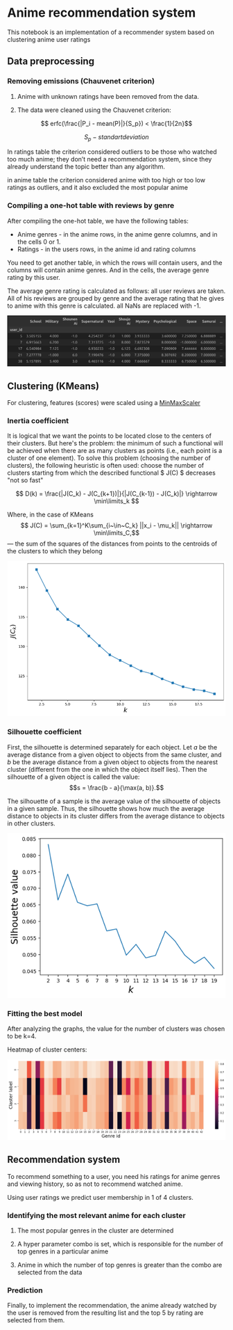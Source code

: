 # Anime recommendation system 

This notebook is an implementation of a recommender system based on clustering anime user ratings

## Data preprocessing



### Removing emissions (Chauvenet criterion)

1) Anime with unknown ratings have been removed from the data.


2) The data were cleaned using the Chauvenet criterion:

$$ erfc(\frac{|P_i - mean(P)|}{S_p})  < \frac{1}{2n}$$

$$ S_p - standart deviation $$

In ratings table the criterion considered outliers to be those who watched too much anime; they don’t need a recommendation system, since they already understand the topic better than any algorithm.

in anime table the criterion considered anime with too high or too low ratings as outliers, and it also excluded the most popular anime

### Compiling a one-hot table with reviews by genre

After compiling the one-hot table, we have the following tables:
- Anime genres - in the anime rows, in the anime genre columns, and in the cells 0 or 1.
- Ratings - in the users rows, in the anime id and rating columns

You need to get another table, in which the rows will contain users, and the columns will contain anime genres. And in the cells, the average genre rating by this user.

The average genre rating is calculated as follows: all user reviews are taken. All of his reviews are grouped by genre and the average rating that he gives to anime with this genre is calculated. all NaNs are replaced with -1. 

![](imgs/ohe_rating.png)

## Clustering (KMeans)

For clustering, features (scores) were scaled using a [MinMaxScaler](https://scikit-learn.org/stable/modules/generated/sklearn.preprocessing.MinMaxScaler.html)

### Inertia coefficient

It is logical that we want the points to be located close to the centers of their clusters. But here's the problem: the minimum of such a functional will be achieved when there are as many clusters as points (i.e., each point is a cluster of one element). To solve this problem (choosing the number of clusters), the following heuristic is often used: choose the number of clusters starting from which the described functional $ J(C) $ decreases "not so fast"

$$ D(k) = \frac{|J(C_k) - J(C_{k+1})|}{|J(C_{k-1}) - J(C_k)|}  \rightarrow \min\limits_k $$

Where, in the case of KMeans $$ J(C) = \sum_{k=1}^K\sum_{i~\in~C_k} ||x_i - \mu_k|| \rightarrow \min\limits_C,$$ — the sum of the squares of the distances from points to the centroids of the clusters to which they belong

![](imgs/inertia.png)

### Silhouette coefficient

First, the silhouette is determined separately for each object. Let $a$ be the average distance from a given object to objects from the same cluster, and $b$ be the average distance from a given object to objects from the nearest cluster (different from the one in which the object itself lies). Then the silhouette of a given object is called the value:
$$s = \frac{b - a}{\max(a, b)}.$$ 

The silhouette of a sample is the average value of the silhouette of objects in a given sample. Thus, the silhouette shows how much the average distance to objects in its cluster differs from the average distance to objects in other clusters.

![](imgs/silhouette.png)

### Fitting the best model

After analyzing the graphs, the value for the number of clusters was chosen to be k=4.

Heatmap of cluster centers:

![](imgs/heatmap.png)


## Recommendation system 

To recommend something to a user, you need his ratings for anime genres and viewing history, so as not to recommend watched anime.

Using user ratings we predict user membership in 1 of 4 clusters.

### Identifying the most relevant anime for each cluster

1) The most popular genres in the cluster are determined

2) A hyper parameter combo is set, which is responsible for the number of top genres in a particular anime

3) Anime in which the number of top genres is greater than the combo are selected from the data

### Prediction

Finally, to implement the recommendation, the anime already watched by the user is removed from the resulting list and the top 5 by rating are selected from them.



